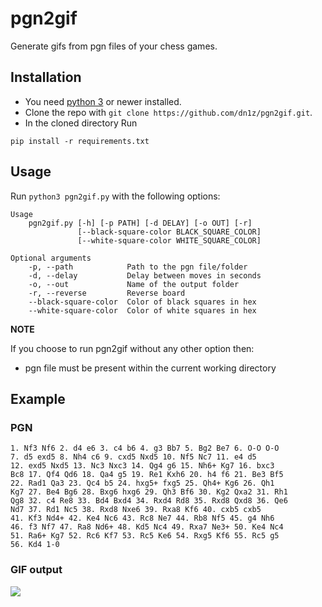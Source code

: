 # pgn2gif
Generate gifs from pgn files of your chess games.

## Installation
* You need [python 3](https://www.python.org/downloads/) or newer installed.
* Clone the repo with `git clone https://github.com/dn1z/pgn2gif.git`.
* In the cloned directory Run
```
pip install -r requirements.txt
```

## Usage
Run `python3 pgn2gif.py` with the following options:
```
Usage
    pgn2gif.py [-h] [-p PATH] [-d DELAY] [-o OUT] [-r]
               [--black-square-color BLACK_SQUARE_COLOR]
               [--white-square-color WHITE_SQUARE_COLOR]

Optional arguments
    -p, --path            Path to the pgn file/folder
    -d, --delay           Delay between moves in seconds
    -o, --out             Name of the output folder
    -r, --reverse         Reverse board
    --black-square-color  Color of black squares in hex
    --white-square-color  Color of white squares in hex
```

__NOTE__

If you choose to run pgn2gif without any other option then:

* pgn file must be present within the current working directory

## Example

### PGN
```
1. Nf3 Nf6 2. d4 e6 3. c4 b6 4. g3 Bb7 5. Bg2 Be7 6. O-O O-O
7. d5 exd5 8. Nh4 c6 9. cxd5 Nxd5 10. Nf5 Nc7 11. e4 d5
12. exd5 Nxd5 13. Nc3 Nxc3 14. Qg4 g6 15. Nh6+ Kg7 16. bxc3
Bc8 17. Qf4 Qd6 18. Qa4 g5 19. Re1 Kxh6 20. h4 f6 21. Be3 Bf5
22. Rad1 Qa3 23. Qc4 b5 24. hxg5+ fxg5 25. Qh4+ Kg6 26. Qh1
Kg7 27. Be4 Bg6 28. Bxg6 hxg6 29. Qh3 Bf6 30. Kg2 Qxa2 31. Rh1
Qg8 32. c4 Re8 33. Bd4 Bxd4 34. Rxd4 Rd8 35. Rxd8 Qxd8 36. Qe6
Nd7 37. Rd1 Nc5 38. Rxd8 Nxe6 39. Rxa8 Kf6 40. cxb5 cxb5
41. Kf3 Nd4+ 42. Ke4 Nc6 43. Rc8 Ne7 44. Rb8 Nf5 45. g4 Nh6
46. f3 Nf7 47. Ra8 Nd6+ 48. Kd5 Nc4 49. Rxa7 Ne3+ 50. Ke4 Nc4
51. Ra6+ Kg7 52. Rc6 Kf7 53. Rc5 Ke6 54. Rxg5 Kf6 55. Rc5 g5
56. Kd4 1-0 
```

### GIF output
<img src="https://thumbs.gfycat.com/HarmfulEveryGreyhounddog-size_restricted.gif">
